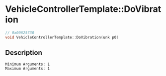 # VehicleControllerTemplate::DoVibration
```c
// 0x00625730
void VehicleControllerTemplate::DoVibration(unk p0)
```
## Description
```
Minimum Arguments: 1
Maximum Arguments: 1
```
